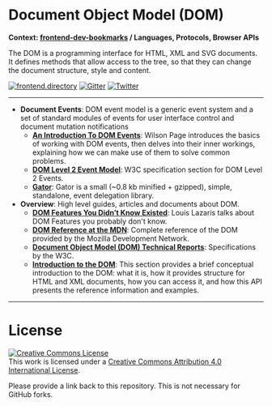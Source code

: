 # Document Object Model (DOM)

**Context: [frontend-dev-bookmarks](../README.md) / Languages, Protocols, Browser APIs**

The DOM is a programming interface for HTML, XML and SVG documents. It defines methods that allow access to the tree, so that they can change the document structure, style and content.

[![frontend.directory](https://img.shields.io/badge/frontend-directory-blue.svg?style=flat-square)](http://frontend.directory/)
[![Gitter](https://img.shields.io/gitter/room/dypsilon/frontend-dev-bookmarks.svg?style=flat-square&maxAge=2592000)](https://gitter.im/dypsilon/frontend-dev-bookmarks)
[![Twitter](https://img.shields.io/badge/follow-twitter-55acee.svg?style=flat-square)](https://twitter.com/FrontendDir)

---

- **Document Events**: DOM event model is a generic event system and a set of standard modules of events for user interface control and document mutation notifications
  - **[An Introduction To DOM Events](https://www.smashingmagazine.com/2013/11/an-introduction-to-dom-events/)**: Wilson Page introduces the basics of working with DOM events, then delves into their inner workings, explaining how we can make use of them to solve common problems.
  - **[DOM Level 2 Event Model](https://www.w3.org/TR/DOM-Level-2-Events/events.html)**: W3C specification section for DOM Level 2 Events.
  - **[Gator](https://craig.is/riding/gators)**: Gator is a small (~0.8 kb minified + gzipped), simple, standalone, event delegation library.
- **Overview**: High level guides, articles and documents about DOM.
  - **[DOM Features You Didn’t Know Existed](http://www.impressivewebs.com/dom-features-you-didnt-know-existed-video-slides/)**: Louis Lazaris talks about DOM Features you probably don't know.
  - **[DOM Reference at the MDN](https://developer.mozilla.org/en-US/docs/Web/API/Document_Object_Model)**: Complete reference of the DOM provided by the Mozilla Development Network.
  - **[Document Object Model (DOM) Technical Reports](https://www.w3.org/DOM/DOMTR)**: Specifications by the W3C.
  - **[Introduction to the DOM](https://developer.mozilla.org/en-US/docs/Web/API/Document_Object_Model/Introduction)**: This section provides a brief conceptual introduction to the DOM: what it is, how it provides structure for HTML and XML documents, how you can access it, and how this API presents the reference information and examples.

---

# License

<a rel="license" href="http://creativecommons.org/licenses/by/4.0/"><img alt="Creative Commons License" style="border-width:0" src="https://i.creativecommons.org/l/by/4.0/88x31.png" /></a><br />This work is licensed under a <a rel="license" href="http://creativecommons.org/licenses/by/4.0/">Creative Commons Attribution 4.0 International License</a>.

Please provide a link back to this repository. This is not necessary for GitHub forks.
